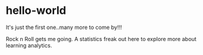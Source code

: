 # hello-world
It's just the first one..many more to come by!!!



Rock n Roll gets me going.
A statistics freak out here to explore more about learning analytics.
